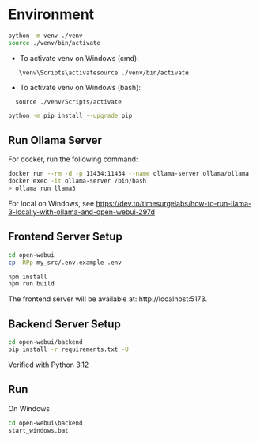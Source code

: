 
# Environment

```bash
python -m venv ./venv
source ./venv/bin/activate
```

- To activate venv on Windows (cmd): 
```
  .\venv\Scripts\activatesource ./venv/bin/activate
```
- To activate venv on Windows (bash):
```
  source ./venv/Scripts/activate
```

```bash
python -m pip install --upgrade pip
```

## Run Ollama Server

For docker, run the following command:
```bash
docker run --rm -d -p 11434:11434 --name ollama-server ollama/ollama
docker exec -it ollama-server /bin/bash
> ollama run llama3
```

For local on Windows, see https://dev.to/timesurgelabs/how-to-run-llama-3-locally-with-ollama-and-open-webui-297d

## Frontend Server Setup
```bash
cd open-webui
cp -RPp my_src/.env.example .env

npm install
npm run build
```

The frontend server will be available at: http://localhost:5173. 

## Backend Server Setup
```bash
cd open-webui/backend
pip install -r requirements.txt -U
```

Verified with Python 3.12

## Run

On Windows
```cmd
cd open-webui\backend
start_windows.bat
```

